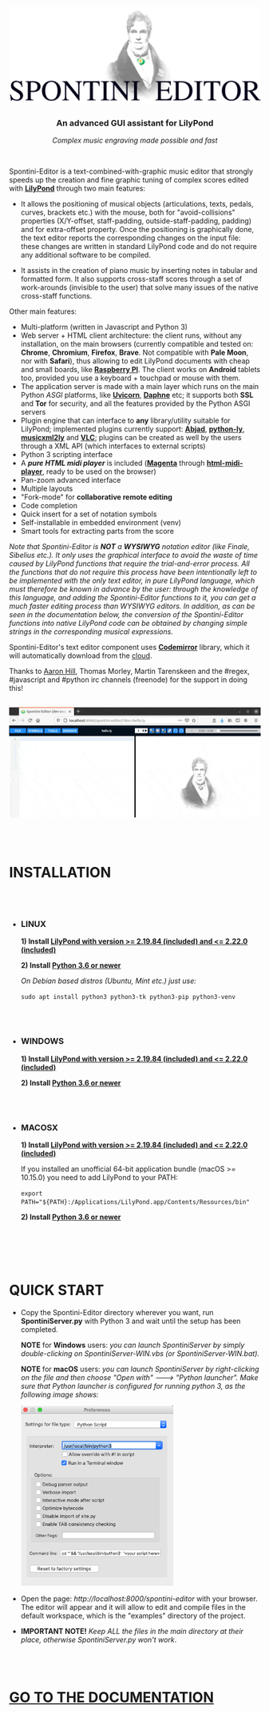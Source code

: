<p align="center">
    <img src="documentation/images/fulllogo.svg" width="618px" alt="Spontini-Editor logo" />
</p>
<h3 align="center">An advanced GUI assistant for LilyPond</h3>
<p align="center"><i>Complex music engraving made possible and fast</i></p>
<br/>

Spontini-Editor is a text-combined-with-graphic music editor that strongly speeds up the creation and fine graphic tuning of complex scores edited with **[LilyPond](https://lilypond.org)** through two main features:

  * It allows the positioning of musical objects (articulations, texts, pedals, curves, brackets etc.) with the mouse, both for "avoid-collisions" properties (X/Y-offset, staff-padding, outside-staff-padding, padding) and for extra-offset property. Once the positioning is graphically done, the text editor reports the corresponding changes on the input file: these changes are written in standard LilyPond code and do not require any additional software to be compiled.

  * It assists in the creation of piano music by inserting notes in tabular and formatted form. It also supports cross-staff scores through a set of work-arounds (invisible to the user) that solve many issues of the native cross-staff functions.

Other main features:

  * Multi-platform (written in Javascript and Python 3)
  * Web server + HTML client architecture: the client runs, without any installation, on the main browsers (currently compatible and tested on: **Chrome**, **Chromium**, **Firefox**, **Brave**. Not compatible with **Pale Moon**, nor with **Safari**), thus allowing to edit LilyPond documents with cheap and small boards, like **[Raspberry PI](https://www.raspberrypi.org/)**. The client works on **Android** tablets too, provided you use a keyboard + touchpad or mouse with them.
  * The application server is made with a main layer which runs on the main Python *ASGI* platforms, like **[Uvicorn](https://www.uvicorn.org/)**, **[Daphne](https://github.com/django/daphne)** etc; it supports both **SSL** and **Tor** for security, and all the features provided by the Python ASGI servers
  * Plugin engine that can interface to **any** library/utility suitable for LilyPond; implemented plugins currently support: **[Abjad](https://github.com/Abjad/abjad)**, **[python-ly](https://github.com/frescobaldi/python-ly)**, **[musicxml2ly](https://lilypond.org/doc/v2.21/Documentation/usage/invoking-musicxml2ly)** and **[VLC](https://www.videolan.org/vlc/index.html)**; plugins can be created as well by the users through a XML API (which interfaces to external scripts)
  * Python 3 scripting interface
  * A ***pure HTML midi player*** is included (**[Magenta](https://github.com/magenta/magenta)** through **[html-midi-player](https://github.com/cifkao/html-midi-player)**, ready to be used on the browser)
  * Pan-zoom advanced interface
  * Multiple layouts
  * "Fork-mode" for **collaborative remote editing**
  * Code completion
  * Quick insert for a set of notation symbols
  * Self-installable in embedded environment (venv)
  * Smart tools for extracting parts from the score

*Note that Spontini-Editor is **NOT** a **WYSIWYG** notation editor (like Finale, Sibelius etc.). It only uses the graphical interface to avoid the waste of time caused by LilyPond functions that require the trial-and-error process. All the functions that do not require this process have been intentionally left to be implemented with the only text editor, in pure LilyPond language, which must therefore be known in advance by the user: through the knowledge of this language, and adding the Spontini-Editor functions to it, you can get a much faster editing process than WYSIWYG editors. In addition, as can be seen in the documentation below, the conversion of the Spontini-Editor functions into native LilyPond code can be obtained by changing simple strings in the corresponding musical expressions.*

Spontini-Editor's text editor component uses **[Codemirror](https://codemirror.net/)** library, which it will automatically download from the [cloud](https://cdnjs.cloudflare.com).

Thanks to [Aaron Hill](https://github.com/seraku24), Thomas Morley, Martin Tarenskeen and the #regex, #javascript and #python irc channels (freenode) for the support in doing this!

## 
![img](documentation/images/intro.gif)
<br></br><br></br>
# INSTALLATION
<br></br>
* ### **LINUX**

  **1) Install [LilyPond with version >= 2.19.84 (included) and <= 2.22.0 (included)](http://lilypond.org/unix.html)**

  **2) Install [Python 3.6 or newer](https://www.python.org/downloads/source)**
    
    *On Debian based distros (Ubuntu, Mint etc.) just use:*

    ``` sudo apt install python3 python3-tk python3-pip python3-venv ```
    
<br></br>
* ### **WINDOWS**

  **1) Install [LilyPond with version >= 2.19.84 (included) and <= 2.22.0 (included)](http://lilypond.org/windows.html)**

  **2) Install [Python 3.6 or newer](https://www.python.org/downloads/windows)**
  
<br></br>
* ### **MACOSX**

  **1) Install [LilyPond with version >= 2.19.84 (included) and <= 2.22.0 (included)](http://lilypond.org/macos-x.html)**

    If you installed an unofficial 64-bit application bundle (macOS >= 10.15.0) you need to add LilyPond to your PATH: 
    
    ``` export PATH="${PATH}:/Applications/LilyPond.app/Contents/Resources/bin" ``` 

  **2) Install [Python 3.6 or newer](https://www.python.org/downloads/mac-osx)**    

<br></br><br></br>
# QUICK START

  * Copy the Spontini-Editor directory wherever you want, run **SpontiniServer.py** with Python 3 and wait until the setup has been completed.

    **NOTE** for **Windows** users: *you can launch SpontiniServer by simply double-clicking on SpontiniServer-WIN.vbs (or SpontiniServer-WIN.bat).*

    **NOTE** for **macOS** users: *you can launch SpontiniServer by right-clicking on the file and then choose "Open with" ---> "Python launcher". 
    Make sure that Python launcher is configured for running python 3, as the following image shows:*
    
    ![img](documentation/images/pylauncher.png)
    
  * Open the page: *http://localhost:8000/spontini-editor* with your browser. The editor will appear and it will allow to edit and compile files in the default workspace, which is the "examples" directory of the project.

  * **IMPORTANT NOTE!** *Keep ALL the files in the main directory at their place, otherwise SpontiniServer.py won't work*.
<br></br><br></br>
# [GO TO THE DOCUMENTATION](documentation/toc.md)
<br></br>
